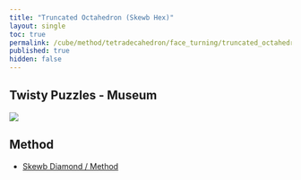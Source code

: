 ```yaml
---
title: "Truncated Octahedron (Skewb Hex)"
layout: single
toc: true
permalink: /cube/method/tetradecahedron/face_turning/truncated_octahedron_skewb_hex
published: true
hidden: false
---
```


<head>
  <base target="_blank">
</head>



## Twisty Puzzles - Museum

<a href="https://twistypuzzles.com/app/museum/museum_showitem.php?pkey=766">
  <img src="https://twistypuzzles.com/museum/large/00766-02.jpg">
</a>



## Method

- [Skewb Diamond / Method](/cube/method/octahedron/face_turning/skewb_diamond/method)
